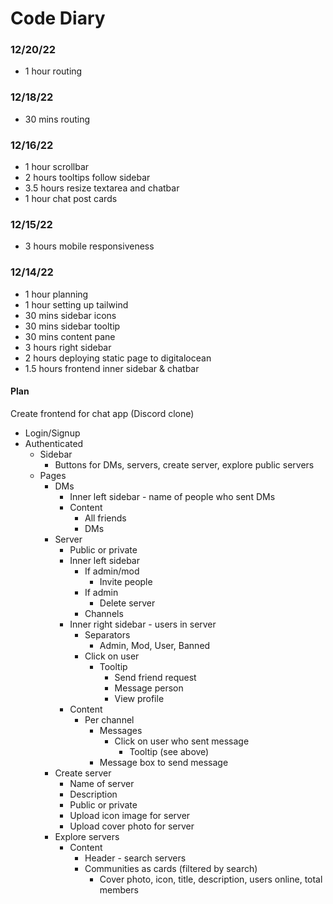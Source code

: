 # Code Diary
### 12/20/22
- 1 hour routing

### 12/18/22 
- 30 mins routing

### 12/16/22
- 1 hour scrollbar
- 2 hours tooltips follow sidebar
- 3.5 hours resize textarea and chatbar
- 1 hour chat post cards

### 12/15/22
- 3 hours mobile responsiveness

### 12/14/22
- 1 hour planning
- 1 hour setting up tailwind
- 30 mins sidebar icons
- 30 mins sidebar tooltip
- 30 mins content pane
- 3 hours right sidebar
- 2 hours deploying static page to digitalocean
- 1.5 hours frontend inner sidebar & chatbar

#### Plan
Create frontend for chat app (Discord clone)
- Login/Signup
- Authenticated
    - Sidebar
        - Buttons for DMs, servers, create server, explore public servers
    - Pages
        - DMs
            - Inner left sidebar - name of people who sent DMs
            - Content
                - All friends
                - DMs
        - Server
            - Public or private
            - Inner left sidebar
                - If admin/mod
                    - Invite people
                - If admin
                    - Delete server
                - Channels
            - Inner right sidebar - users in server
                - Separators
                    - Admin, Mod, User, Banned
                - Click on user
                    - Tooltip
                        - Send friend request
                        - Message person
                        - View profile
            - Content
                - Per channel
                    - Messages
                        - Click on user who sent message
                            - Tooltip (see above)
                    - Message box to send message
        - Create server
            - Name of server
            - Description
            - Public or private
            - Upload icon image for server
            - Upload cover photo for server
        - Explore servers
            - Content
                - Header - search servers
                - Communities as cards (filtered by search)
                    - Cover photo, icon, title, description, users online, total members
